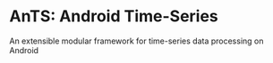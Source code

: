 # AnTS: Android Time-Series

An extensible modular framework for time-series data processing on Android
